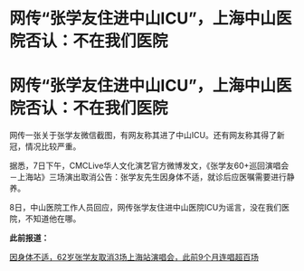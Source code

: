 # 网传“张学友住进中山ICU”，上海中山医院否认：不在我们医院

# 网传“张学友住进中山ICU”，上海中山医院否认：不在我们医院

网传一张关于张学友微信截图，有网友称其进了中山ICU。还有网友称其得了新冠，情况比较严重。

据悉，7日下午，CMCLive华人文化演艺官方微博发文，《张学友60+巡回演唱会－上海站》三场演出取消公告：张学友先生因身体不适，就诊后应医嘱需要进行静养。

8日，中山医院工作人员回应，网传张学友住进中山医院ICU为谣言，没在我们医院，不知道他在哪。

**此前报道：**

[因身体不适，62岁张学友取消3场上海站演唱会，此前9个月连唱超百场](https://news.qq.com/rain/a/20240307A0A0R900)

